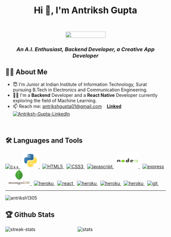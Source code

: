 <h1 align="center"> Hi 👋, I'm Antriksh Gupta </h1>
<br>


<p align="center">
<img 
     src="https://github.com/Antriksh1305/Antriksh1305/assets/100402656/e0374a71-98e8-4cb8-ab3d-ce441c2a8051"
     width="50%"
     height="50%"
     />
</p>
<h3 align="center" ><i>An A.I. Enthusiast, Backend Developer, a Creative App Developer</i></h3>

<h2 align="left"> 👨‍💻 About Me</h2>

<ul>
    <li>😇 I’m Junior at Indian Institute of Information Technology, Surat pursuing B.Tech in Electronics and Communication Engineering.</li>
    <li>👨‍💻 I'm a <b>Backend</b> Developer and a <b>React Native</b> Developer currently exploring the field of Machine Learning.</li>
<!--     <li>🔭 Looking to collaborate on building Full Stack applications.</li> -->
    <li>📫 Reach me: <a href="mailto:antrikshgupta01@gmail.com">antrikshgupta01@gmail.com</a> &nbsp;&nbsp; <a href="https://www.linkedin.com/in/antriksh1305/" target="_blank"><b>Linked</b> <img align="center" src="https://www.vectorlogo.zone/logos/linkedin/linkedin-tile.svg" alt="Antriksh-Gupta-LinkedIn" height="20"></a></li>
</ul>
<br>


<h2 align="left"> 🛠 Languages and Tools</h2>
<p align="left">
  <a href="https://www.cplusplus.com/" target="_blank" rel="noreferrer">
    <img
      src="https://raw.githubusercontent.com/isocpp/logos/master/cpp_logo.png"
      alt="c++"
      width="50"
      height="55"
    />
  </a>
  &nbsp;
  <a href="https://www.python.org" target="_blank" rel="noreferrer">
    <img
      src="https://raw.githubusercontent.com/devicons/devicon/master/icons/python/python-original.svg"
      alt="python"
      width="50"
      height="50"
    />
  </a>
  &nbsp;
  <a href="https://en.wikipedia.org/wiki/HTML5#:~:text=HTML5%20is%20a%20markup%20language,as%20the%20HTML%20Living%20Standard." target="_blank" rel="noreferrer">
    <img
      src="https://cdn.worldvectorlogo.com/logos/html-1.svg"
      alt="HTML5"
      width="50"
      height="50"
    />
  </a>
  &nbsp;
  <a href="https://www.techopedia.com/definition/28243/cascading-style-sheets-level-3-css3#:~:text=Cascading%20Style%20Sheets%20Level%203%20(CSS3)%20is%20the%20iteration%20of,with%20some%20changes%20and%20improvements." target="_blank" rel="noreferrer">
    <img
      src="https://cdn.worldvectorlogo.com/logos/css-3.svg"
      alt="CSS3"
      width="50"
      height="50"
    />
  </a>
  &nbsp;
  <a
    href="https://developer.mozilla.org/en-US/docs/Web/JavaScript"
    target="_blank"
    rel="noreferrer"
  >
    <img
      src="https://cdn.worldvectorlogo.com/logos/logo-javascript.svg"
      alt="javascript"
      width="50"
      height="50"
    />
  </a>
  &nbsp;
  <a href="https://nodejs.org" target="_blank" rel="noreferrer">
    <img
      src="https://raw.githubusercontent.com/devicons/devicon/master/icons/nodejs/nodejs-original-wordmark.svg"
      alt="nodejs"
      width="70"
      height="50"
    />
  </a>
  &nbsp;
  <a href="https://expressjs.com" target="_blank" rel="noreferrer">
    <img
      src="https://res.cloudinary.com/practicaldev/image/fetch/s--YbV36HLj--/c_imagga_scale,f_auto,fl_progressive,h_420,q_auto,w_1000/https://dev-to-uploads.s3.amazonaws.com/i/hpg6if7btrwilqkidqbe.png"
      alt="express"
      width="75"
      height="30"
    />
  </a>
  &nbsp;
  <a href="https://www.mongodb.com/" target="_blank" rel="noreferrer">
    <img
      src="https://raw.githubusercontent.com/devicons/devicon/master/icons/mongodb/mongodb-original-wordmark.svg"
      alt="mongodb"
      width="70"
      height="50"
    />
  </a>
  &nbsp;
  <a href="https://firebase.google.com/" target="_blank" rel="noreferrer">
    <img
      src="https://cdn.worldvectorlogo.com/logos/firebase-1.svg"
      alt="heroku"
      width="50"
      height="50"
    />
  </a>
  &nbsp;
  <a href="https://reactnative.dev/" target="_blank" rel="noreferrer">
    <img
      src="https://cdn.worldvectorlogo.com/logos/react-native-1.svg"
      alt="react"
      width="50"
      height="50"
    />
  </a>
  &nbsp;
  <a href="https://rnfirebase.io/" target="_blank" rel="noreferrer">
    <img
      src="https://cdn.worldvectorlogo.com/logos/react-native-firebase-1.svg"
      alt="heroku"
      width="50"
      height="50"
    />
  </a>
  &nbsp;
  <a href="https://www.netlify.com/" target="_blank" rel="noreferrer">
    <img
      src="https://cdn.worldvectorlogo.com/logos/netlify.svg"
      alt="heroku"
      width="50"
      height="50"
    />
  </a>
  &nbsp;
  <a href="https://www.postman.com/" target="_blank" rel="noreferrer">
    <img
      src="https://cdn.worldvectorlogo.com/logos/postman.svg"
      alt="heroku"
      width="50"
      height="50"
    />
  </a>
  &nbsp;
  <a href="https://git-scm.com/" target="_blank" rel="noreferrer">
    <img
      src="https://www.vectorlogo.zone/logos/git-scm/git-scm-icon.svg"
      alt="git"
      width="45"
      height="50"
    />
  </a>
  &nbsp;
</p>

<hr>
<img  src="https://github-readme-stats.vercel.app/api/top-langs?username=antriksh1305&show_icons=true&locale=en&layout=compact&theme=dark" alt="antriksh1305" />
<br>

<h2 align="left"> 🏆 Github Stats </h2>

<img  src="https://github-readme-streak-stats.herokuapp.com/?user=antriksh1305&theme=dark" width="45%" align="left" alt="streak-stats">
<img  src="https://github-readme-stats.vercel.app/api?username=antriksh1305&show_icons=true&theme=dark" width="45%" alt="stats">
<br>
